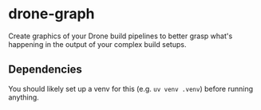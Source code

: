 # drone-graph

Create graphics of your Drone build pipelines to better grasp what's happening in the output of your complex build setups.

## Dependencies

You should likely set up a venv for this (e.g. `uv venv .venv`) before running anything.
